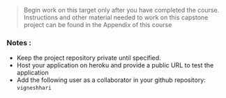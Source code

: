 > Begin work on this target only after you have completed the course.  Instructions and other material needed to work on this capstone project can be found in the Appendix of this course

### Notes :

- Keep the project repository private until specified.
- Host your application on heroku and provide a public URL to test the application
- Add the following user as a collaborator in your github repository: `vigneshhari`
